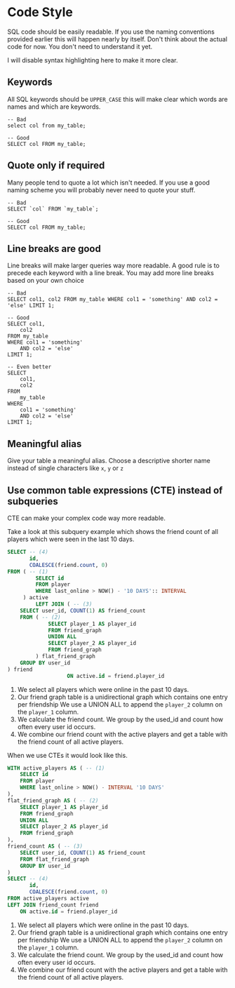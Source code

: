 # Code Style

SQL code should be easily readable. If you use the naming conventions provided earlier this will happen nearly by
itself. Don't think about the actual code for now. You don't need to understand it yet.

I will disable syntax highlighting here to make it more clear.

## Keywords

All SQL keywords should be `UPPER_CASE` this will make clear which words are names and which are keywords.

```
-- Bad
select col from my_table;

-- Good
SELECT col FROM my_table;
```

## Quote only if required

Many people tend to quote a lot which isn't needed. If you use a good naming scheme you will probably never need to
quote your stuff.

```
-- Bad
SELECT `col` FROM `my_table`;

-- Good
SELECT col FROM my_table;
```

## Line breaks are good

Line breaks will make larger queries way more readable. A good rule is to precede each keyword with a line break. You
may add more line breaks based on your own choice

```
-- Bad
SELECT col1, col2 FROM my_table WHERE col1 = 'something' AND col2 = 'else' LIMIT 1;

-- Good
SELECT col1,
    col2
FROM my_table
WHERE col1 = 'something'
    AND col2 = 'else'
LIMIT 1;

-- Even better
SELECT 
    col1,
    col2
FROM
    my_table
WHERE
    col1 = 'something'
    AND col2 = 'else'
LIMIT 1;
```

## Meaningful alias

Give your table a meaningful alias. Choose a descriptive shorter name instead of single characters like `x`, `y` or `z`

## Use common table expressions (CTE) instead of subqueries

CTE can make your complex code way more readable.

Take a look at this subquery example which shows the friend count of all players which were seen in the last 10 days.

<!-- @formatter:off --> 
```sql
SELECT -- (4)
       id,
       COALESCE(friend.count, 0)
FROM ( -- (1)
         SELECT id
         FROM player
         WHERE last_online > NOW() - '10 DAYS':: INTERVAL
     ) active
         LEFT JOIN ( -- (3)
    SELECT user_id, COUNT(1) AS friend_count
    FROM ( -- (2)
             SELECT player_1 AS player_id
             FROM friend_graph
             UNION ALL
             SELECT player_2 AS player_id
             FROM friend_graph
         ) flat_friend_graph
    GROUP BY user_id
) friend
                   ON active.id = friend.player_id
```
<!-- @formatter:on --> 

1. We select all players which were online in the past 10 days.
2. Our friend graph table is a unidirectional graph which contains one entry per friendship We use a UNION ALL to append
   the `player_2` column on the `player_1` column.
3. We calculate the friend count. We group by the used_id and count how often every user id occurs.
4. We combine our friend count with the active players and get a table with the friend count of all active players.

When we use CTEs it would look like this.

<!-- @formatter:off --> 
```sql
WITH active_players AS ( -- (1)
    SELECT id
    FROM player
    WHERE last_online > NOW() - INTERVAL '10 DAYS'
),
flat_friend_graph AS ( -- (2)
    SELECT player_1 AS player_id
    FROM friend_graph
    UNION ALL
    SELECT player_2 AS player_id
    FROM friend_graph
),
friend_count AS ( -- (3)
    SELECT user_id, COUNT(1) AS friend_count
    FROM flat_friend_graph
    GROUP BY user_id
)
SELECT -- (4)
       id,
       COALESCE(friend.count, 0)
FROM active_players active
LEFT JOIN friend_count friend 
    ON active.id = friend.player_id
```
<!-- @formatter:on --> 

1. We select all players which were online in the past 10 days.
2. Our friend graph table is a unidirectional graph which contains one entry per friendship We use a UNION ALL to append
   the `player_2` column on the `player_1` column.
3. We calculate the friend count. We group by the used_id and count how often every user id occurs.
4. We combine our friend count with the active players and get a table with the friend count of all active players.
